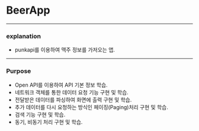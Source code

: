 # BeerApp

- - -
### explanation

- punkapi를 이용하여 맥주 정보를 가저오는 앱.

- - -

### Purpose

- Open API를 이용하여 API 기본 정보 학습.
- 네트워크 객체를 통한 데이터 요청 기능 구현 및 학습.
- 전달받은 데이터를 파싱하여 화면에 출력 구현 및 학습.
- 추가 데이터를 다시 요청하는 방식인 페이징(Paging)처리 구현 및 학습.
- 검색 기능 구현 및 학습.
- 동기, 비동기 처리 구현 및 학습.
